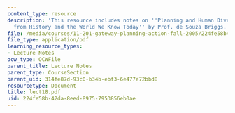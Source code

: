 ```yaml
---
content_type: resource
description: 'This resource includes notes on ''Planning and Human Diversity: Lessons
  from History and the World We Know Today'' by Prof. de Souza Briggs.'
file: /media/courses/11-201-gateway-planning-action-fall-2005/224fe58b42da8eed89757953856eb0ae_lect18.pdf
file_type: application/pdf
learning_resource_types:
- Lecture Notes
ocw_type: OCWFile
parent_title: Lecture Notes
parent_type: CourseSection
parent_uid: 314fe87d-93c0-b34b-ebf3-6e477e72bbd8
resourcetype: Document
title: lect18.pdf
uid: 224fe58b-42da-8eed-8975-7953856eb0ae
---
```

